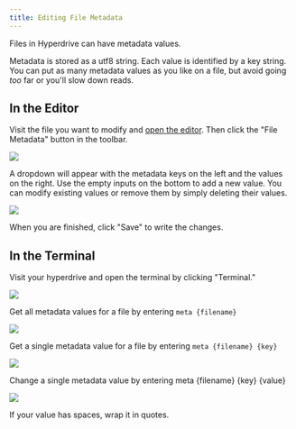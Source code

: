 ```yaml
---
title: Editing File Metadata
---
```


Files in Hyperdrive can have metadata values.

Metadata is stored as a utf8 string. Each value is identified by a key string. You can put as many metadata values as you like on a file, but avoid going _too_ far or you'll slow down reads.

## In the Editor

Visit the file you want to modify and [open the editor](beginner/using-the-editor.md). Then click the "File Metadata" button in the toolbar.

![](/img/editor-file-metadata.png)

A dropdown will appear with the metadata keys on the left and the values on the right. Use the empty inputs on the bottom to add a new value. You can modify existing values or remove them by simply deleting their values.

![](/img/editor-file-metadata-dropdown.png)

When you are finished, click "Save" to write the changes.

## In the Terminal

Visit your hyperdrive and open the terminal by clicking "Terminal."

![](/img/open-terminal.png)

Get all metadata values for a file by entering `meta {filename}`

![](/img/terminal-all-meta.png)

Get a single metadata value for a file by entering `meta {filename} {key}`

![](/img/terminal-one-meta.png)

Change a single metadata value by entering meta {filename} {key} {value}

![](/img/terminal-set-meta.png)

If your value has spaces, wrap it in quotes.
